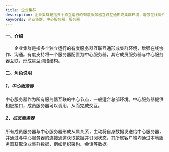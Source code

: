 ```yaml
---
title: 企业集群
description: 企业集群是指多个独立运行的有度服务器互联互通形成集群环境，增强在线协作、沟通。有度支持将一个服务器配置为中心服务器，其它成员服务器与中心服务器互联，形成星型网络结构。
keywords: 企业集群，中心服务器，服务器
---
```


#### 一、介绍

　　企业集群是指多个独立运行的有度服务器互联互通形成集群环境，增强在线协作、沟通。有度支持将一个服务器配置为中心服务器，其它成员服务器与中心服务器互联，形成星型网络结构。



#### 二、角色说明

##### 1、中心服务器

中心服务器作为所有服务器互联的中心节点，一般适合总部环境。中心服务器提供相应接口，成员服务器可以调用，从而完成交互。

##### 2、成员服务器

所有成员服务器与中心服务器形成从属关系，主动将自身数据发送给中心服务器，并通过与中心服务器的连接通道获取数据并订阅状态，其所属客户端均通过本地服务器获取企业集群数据，例如组织架构、会话等数据。